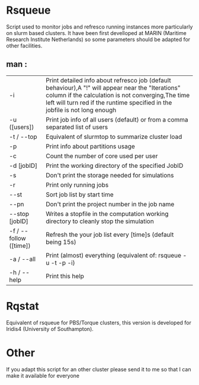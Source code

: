 # Rsqueue
Script used to monitor jobs and refresco running instances more particularly on slurm based clusters.
It have been first develloped at MARIN (Maritime Research Institute Netherlands) so some parameters should be adapted for other facilities.

## man : 
<table>
  <tr>
    <td>-i</td>
    <td>Print detailed info about refresco job (default behaviour),A "!" will appear near the "Iterations" column if the calculation is not converging,The time left will turn red if the runtime specified in the jobfile is not long enough</td>
  </tr>
  <tr>
    <td>-u ([users])</td>
    <td>Print job info of all users (default) or from a comma separated list of users</td>
  </tr>
  <tr>
    <td>-t / --top</td>
    <td>Equivalent of slurmtop to summarize cluster load</td>
  </tr>
  <tr>
    <td>-p</td>
    <td>Print info about partitions usage</td>
  </tr>
  <tr>
    <td>-c</td>
    <td>Count the number of core used per user</td>
  </tr>
  <tr>
    <td>-d [jobID]</td>
    <td>Print the working directory of the specified JobID</td>
  </tr>
  <tr>
    <td>-s</td>
    <td>Don't print the storage needed for simulations</td>
  </tr>
  <tr>
    <td>-r</td>
    <td>Print only running jobs</td>
  </tr>
  <tr>
    <td>--st</td>
    <td>Sort job list by start time</td>
  </tr>
  <tr>
    <td>--pn</td>
    <td>Don't print the project number in the job name</td>
  </tr>
  <tr>
    <td>--stop [jobID]</td>
    <td>Writes a stopfile in the computation working directory to cleanly stop the simulation</td>
  </tr>
  <tr>
    <td>-f / --follow ([time])</td>
    <td>Refresh the your job list every [time]s (default being 15s)</td>
  </tr>
  <tr>
    <td>-a / --all</td>
    <td>Print (almost) everything (equivalent of: rsqueue -u -t -p -i)</td>
  </tr>
  <tr>
    <td>-h / --help</td>
    <td>Print this help</td>
  </tr>
</table>




# Rqstat

Equivalent of rsqueue for PBS/Torque clusters, this version is developed for Iridis4 (University of Southampton).

# Other
If you adapt this script for an other cluster please send it to me so that I can make it available for everyone
